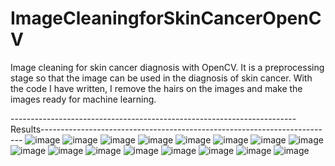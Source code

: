 # ImageCleaningforSkinCancerOpenCV
Image cleaning for skin cancer diagnosis with OpenCV. It is a preprocessing stage so that the image can be used in the diagnosis of skin cancer.
With the code I have written, I remove the hairs on the images and make the images ready for machine learning.

-----------------------------------------------------------------------Results-------------------------------------------------------------------------
![image](https://user-images.githubusercontent.com/58533563/187205031-391fa9f9-3f2b-47d9-958f-1e1e6fbbfe94.png) ![image](https://user-images.githubusercontent.com/58533563/187205089-268c7cd1-100f-43f6-b680-e2c202318f82.png)
![image](https://user-images.githubusercontent.com/58533563/187205452-f44cab0d-39f9-447d-861d-d8a00e469e9c.png) ![image](https://user-images.githubusercontent.com/58533563/187205480-9d09adef-4e4b-48dd-a676-928d662a896c.png)
![image](https://user-images.githubusercontent.com/58533563/187205519-90315aa8-ff47-48d1-8c03-0168a456efac.png) ![image](https://user-images.githubusercontent.com/58533563/187205563-2a1e1b3b-89a1-4095-b72c-372dc16b047c.png)
![image](https://user-images.githubusercontent.com/58533563/187205587-6b7e12f3-2e3f-4121-b65e-4e143e36a979.png) ![image](https://user-images.githubusercontent.com/58533563/187205623-df93dd16-6561-4a0d-996b-dae82c4703d4.png)
![image](https://user-images.githubusercontent.com/58533563/187205695-518bcdb0-122c-4c01-b4c7-e0a26c711a53.png) ![image](https://user-images.githubusercontent.com/58533563/187205716-8e7c09b2-48bb-411d-bc3b-2ad53e854d69.png)
![image](https://user-images.githubusercontent.com/58533563/187205736-db62b798-abc2-4964-a34c-9522ef6d1bdf.png) ![image](https://user-images.githubusercontent.com/58533563/187205760-3da63471-3da9-438b-baab-ef20b250c420.png)
![image](https://user-images.githubusercontent.com/58533563/187205798-54921e28-5246-4347-b4d6-1eb668dbbb3c.png) ![image](https://user-images.githubusercontent.com/58533563/187205816-f1ab9d3e-c606-4fbb-ba3d-08508f3b05c4.png)
![image](https://user-images.githubusercontent.com/58533563/187205853-3633ab8a-4597-4578-9170-896e02bca019.png) ![image](https://user-images.githubusercontent.com/58533563/187205887-bd6c5925-a1fe-4801-8169-78deb5cf4804.png)
